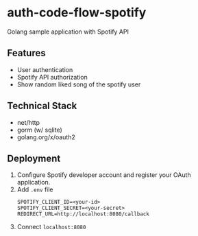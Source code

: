 # auth-code-flow-spotify

Golang sample application with Spotify API

## Features

- User authentication
- Spotify API authorization
- Show random liked song of the spotify user

## Technical Stack

- net/http
- gorm (w/ sqlite)
- golang.org/x/oauth2

## Deployment

1. Configure Spotify developer account and register your OAuth application.
1. Add `.env` file
   ```
   SPOTIFY_CLIENT_ID=<your-id>
   SPOTIFY_CLIENT_SECRET=<your-secret>
   REDIRECT_URL=http://localhost:8080/callback
   ```
1. Connect `localhost:8080`
